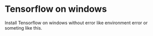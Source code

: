 # Tensorflow on windows
 Install Tensorflow on windows without error like environment error or someting like this.
